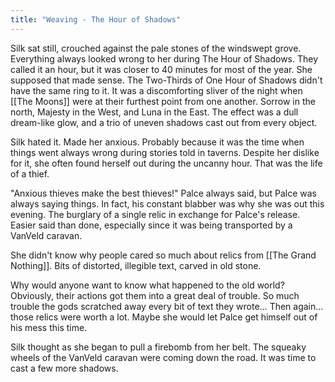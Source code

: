 ```yaml
---
title: "Weaving - The Hour of Shadows"
---
```

Silk sat still, crouched against the pale stones of the windswept grove. Everything always looked wrong to her during The Hour of Shadows. They called it an hour, but it was closer to 40 minutes for most of the year. She supposed that made sense. The Two-Thirds of One Hour of Shadows didn't have the same ring to it. It was a discomforting sliver of the night when [[The Moons]] were at their furthest point from one another. Sorrow in the north, Majesty in the West, and Luna in the East. The effect was a dull dream-like glow, and a trio of uneven shadows cast out from every object.

Silk hated it. Made her anxious. Probably because it was the time when things went always wrong during stories told in taverns. Despite her dislike for it, she often found herself out during the uncanny hour. That was the life of a thief.

"Anxious thieves make the best thieves!" Palce always said, but Palce was always saying things. In fact, his constant blabber was why she was out this evening. The burglary of a single relic in exchange for Palce's release. Easier said than done, especially since it was being transported by a VanVeld caravan.

She didn't know why people cared so much about relics from [[The Grand Nothing]]. Bits of distorted, illegible text, carved in old stone. 

Why would anyone want to know what happened to the old world? Obviously, their actions got them into a great deal of trouble. So much trouble the gods scratched away every bit of text they wrote… Then again… those relics were worth a lot. Maybe she would let Palce get himself out of his mess this time.

Silk thought as she began to pull a firebomb from her belt. The squeaky wheels of the VanVeld caravan were coming down the road. It was time to cast a few more shadows.